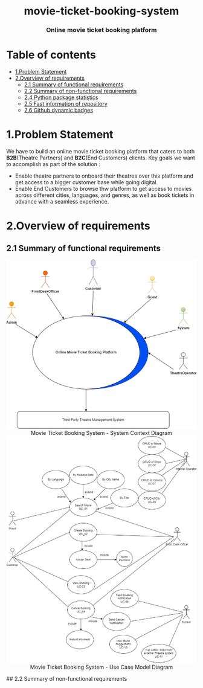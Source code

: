 <h1 align="center"> movie-ticket-booking-system</h1>
<h3 align="center">Online movie ticket booking platform</h3>

# Table of contents

- [1.Problem Statement](#1problem-statement)
- [2.Overview of requirements](#2overview-of-requirements)
  - [2.1 Summary of functional requirements](#21-Summary-of-functional-requirements)
  - [2.2 Summary of non-functional requirements](#22-Summary-of-non-functional-requirements)
  - [2.4 Python package statistics](#24-python-package-statistics)
  - [2.5 Fast information of repository](#25-fast-information-of-repository)
  - [2.6 Github dynamic badges](#26-github-dynamic-badges)

# 1.Problem Statement

We have to build an online movie ticket booking platform that caters to both **B2B**(Theatre Partners) and **B2C**(End Customers) clients. Key goals we want to accomplish as part of the solution :

- Enable theatre partners to onboard their theatres over this platform and get access to a bigger customer base while going digital.
- Enable End Customers to browse thw platform to get access to movies across different cities, languages, and genres, as well as book tickets in advance with a seamless experience.

# 2.Overview of requirements

## 2.1 Summary of functional requirements

 <p align="center">
        <img src="/img/sytstemcontextdiagram.png" alt= "Movie Ticket Booking System">
        <br />
        Movie Ticket Booking System - System Context Diagram
        <img src="/img/usecasediagram.png" alt= "Movie Ticket Booking System UseCase">
        <br />
         Movie Ticket Booking System - Use Case Model Diagram
 </p>       
## 2.2 Summary of non-functional requirements
